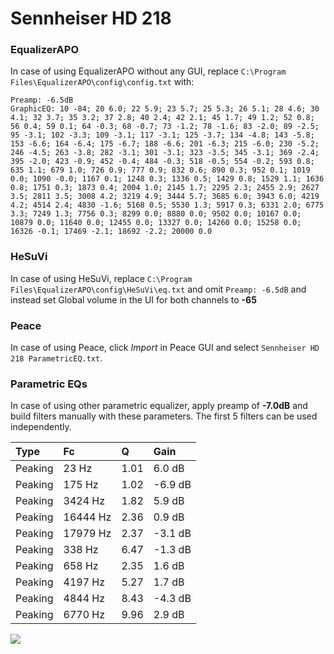 # Sennheiser HD 218

### EqualizerAPO
In case of using EqualizerAPO without any GUI, replace `C:\Program Files\EqualizerAPO\config\config.txt`
with:
```
Preamp: -6.5dB
GraphicEQ: 10 -84; 20 6.0; 22 5.9; 23 5.7; 25 5.3; 26 5.1; 28 4.6; 30 4.1; 32 3.7; 35 3.2; 37 2.8; 40 2.4; 42 2.1; 45 1.7; 49 1.2; 52 0.8; 56 0.4; 59 0.1; 64 -0.3; 68 -0.7; 73 -1.2; 78 -1.6; 83 -2.0; 89 -2.5; 95 -3.1; 102 -3.3; 109 -3.1; 117 -3.1; 125 -3.7; 134 -4.8; 143 -5.8; 153 -6.6; 164 -6.4; 175 -6.7; 188 -6.6; 201 -6.3; 215 -6.0; 230 -5.2; 246 -4.5; 263 -3.8; 282 -3.1; 301 -3.1; 323 -3.5; 345 -3.1; 369 -2.4; 395 -2.0; 423 -0.9; 452 -0.4; 484 -0.3; 518 -0.5; 554 -0.2; 593 0.8; 635 1.1; 679 1.0; 726 0.9; 777 0.9; 832 0.6; 890 0.3; 952 0.1; 1019 0.0; 1090 -0.0; 1167 0.1; 1248 0.3; 1336 0.5; 1429 0.8; 1529 1.1; 1636 0.8; 1751 0.3; 1873 0.4; 2004 1.0; 2145 1.7; 2295 2.3; 2455 2.9; 2627 3.5; 2811 3.5; 3008 4.2; 3219 4.9; 3444 5.7; 3685 6.0; 3943 6.0; 4219 4.2; 4514 2.4; 4830 -1.6; 5168 0.5; 5530 1.3; 5917 0.3; 6331 2.0; 6775 3.3; 7249 1.3; 7756 0.3; 8299 0.0; 8880 0.0; 9502 0.0; 10167 0.0; 10879 0.0; 11640 0.0; 12455 0.0; 13327 0.0; 14260 0.0; 15258 0.0; 16326 -0.1; 17469 -2.1; 18692 -2.2; 20000 0.0
```

### HeSuVi
In case of using HeSuVi, replace `C:\Program Files\EqualizerAPO\config\HeSuVi\eq.txt` and omit `Preamp:
-6.5dB` and instead set Global volume in the UI for both channels to **-65**

### Peace
In case of using Peace, click *Import* in Peace GUI and select `Sennheiser HD 218 ParametricEQ.txt`.

### Parametric EQs
In case of using other parametric equalizer, apply preamp of **-7.0dB** and build filters manually with
these parameters. The first 5 filters can be used independently.

| Type    | Fc       |    Q | Gain    |
|:--------|:---------|:-----|:--------|
| Peaking | 23 Hz    | 1.01 | 6.0 dB  |
| Peaking | 175 Hz   | 1.02 | -6.9 dB |
| Peaking | 3424 Hz  | 1.82 | 5.9 dB  |
| Peaking | 16444 Hz | 2.36 | 0.9 dB  |
| Peaking | 17979 Hz | 2.37 | -3.1 dB |
| Peaking | 338 Hz   | 6.47 | -1.3 dB |
| Peaking | 658 Hz   | 2.35 | 1.6 dB  |
| Peaking | 4197 Hz  | 5.27 | 1.7 dB  |
| Peaking | 4844 Hz  | 8.43 | -4.3 dB |
| Peaking | 6770 Hz  | 9.96 | 2.9 dB  |

![](https://raw.githubusercontent.com/jaakkopasanen/AutoEq/master/results/innerfidelity/sbaf-serious/Sennheiser%20HD%20218/Sennheiser%20HD%20218.png)